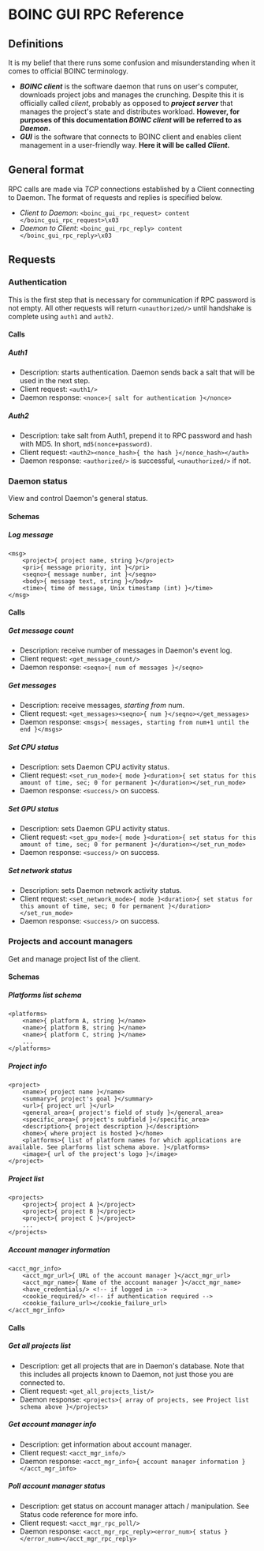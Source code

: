 # BOINC GUI RPC Reference
## Definitions
It is my belief that there runs some confusion and misunderstanding when it comes to official BOINC terminology.
- **_BOINC client_** is the software daemon that runs on user's computer, downloads project jobs and manages the crunching. Despite this it is officially called _client_, probably as opposed to **_project server_** that manages the project's state and distributes workload. **However, for purposes of this documentation _BOINC client_ will be referred to as _Daemon_.**
- **_GUI_** is the software that connects to BOINC client and enables client management in a user-friendly way. **Here it will be called _Client_.**

## General format
RPC calls are made via _TCP_ connections established by a Client connecting to Daemon. The format of requests and replies is specified below.
- _Client to Daemon_: `<boinc_gui_rpc_request> content </boinc_gui_rpc_request>\x03`
- _Daemon to Client_: `<boinc_gui_rpc_reply> content </boinc_gui_rpc_reply>\x03`

## Requests
### Authentication
This is the first step that is necessary for communication if RPC password is not empty. All other requests will return `<unauthorized/>` until handshake is complete using `auth1` and `auth2`.

#### Calls
##### Auth1
- Description: starts authentication. Daemon sends back a salt that will be used in the next step.
- Client request: `<auth1/>`
- Daemon response: `<nonce>{ salt for authentication }</nonce>`

##### Auth2
- Description: take salt from Auth1, prepend it to RPC password and hash with MD5. In short, `md5(nonce+password)`.
- Client request: `<auth2><nonce_hash>{ the hash }</nonce_hash></auth>`
- Daemon response: `<authorized/>` is successful, `<unauthorized/>` if not.

### Daemon status
View and control Daemon's general status.

#### Schemas
##### Log message

```
<msg>
    <project>{ project name, string }</project>
    <pri>{ message priority, int }</pri>
    <seqno>{ message number, int }</seqno>
    <body>{ message text, string }</body>
    <time>{ time of message, Unix timestamp (int) }</time>
</msg>
```

#### Calls
##### Get message count
- Description: receive number of messages in Daemon's event log.
- Client request: `<get_message_count/>`
- Daemon response: `<seqno>{ num of messages }</seqno>`

##### Get messages
- Description: receive messages, _starting from_ num.
- Client request: `<get_messages><seqno>{ num }</seqno></get_messages>`
- Daemon response: `<msgs>{ messages, starting from num+1 until the end }</msgs>`

##### Set CPU status
- Description: sets Daemon CPU activity status.
- Client request: `<set_run_mode>{ mode }<duration>{ set status for this amount of time, sec; 0 for permanent }</duration></set_run_mode>`
- Daemon response: `<success/>` on success.

##### Set GPU status
- Description: sets Daemon GPU activity status.
- Client request: `<set_gpu_mode>{ mode }<duration>{ set status for this amount of time, sec; 0 for permanent }</duration></set_run_mode>`
- Daemon response: `<success/>` on success.

##### Set network status
- Description: sets Daemon network activity status.
- Client request: `<set_network_mode>{ mode }<duration>{ set status for this amount of time, sec; 0 for permanent }</duration></set_run_mode>`
- Daemon response: `<success/>` on success.

### Projects and account managers
Get and manage project list of the client.

#### Schemas
##### Platforms list schema

```
<platforms>
    <name>{ platform A, string }</name>
    <name>{ platform B, string }</name>
    <name>{ platform C, string }</name>
    ...
</platforms>
```

##### Project info

```
<project>
    <name>{ project name }</name>
    <summary>{ project's goal }</summary>
    <url>{ project url }</url>
    <general_area>{ project's field of study }</general_area>
    <specific_area>{ project's subfield }</specific_area>
    <description>{ project description }</description>
    <home>{ where project is hosted }</home>
    <platforms>{ list of platform names for which applications are available. See plarforms list schema above. }</platforms>
    <image>{ url of the project's logo }</image>
</project>
```

##### Project list

```
<projects>
    <project>{ project A }</project>
    <project>{ project B }</project>
    <project>{ project C }</project>
    ...
</projects>
```

##### Account manager information

```
<acct_mgr_info>
    <acct_mgr_url>{ URL of the account manager }</acct_mgr_url>
    <acct_mgr_name>{ Name of the account manager }</acct_mgr_name>
    <have_credentials/> <!-- if logged in -->
    <cookie_required/> <!-- if authentication required -->
    <cookie_failure_url></cookie_failure_url>
</acct_mgr_info>
```

#### Calls
##### Get all projects list
- Description: get all projects that are in Daemon's database. Note that this includes all projects known to Daemon, not just those you are connected to.
- Client request: `<get_all_projects_list/>`
- Daemon response: `<projects>{ array of projects, see Project list schema above }</projects>`

##### Get account manager info
- Description: get information about account manager.
- Client request: `<acct_mgr_info/>`
- Daemon response: `<acct_mgr_info>{ account manager information }</acct_mgr_info>`

##### Poll account manager status
- Description: get status on account manager attach / manipulation. See Status code reference for more info.
- Client request: `<acct_mgr_rpc_poll/>`
- Daemon response: `<acct_mgr_rpc_reply><error_num>{ status }</error_num></acct_mgr_rpc_reply>`
